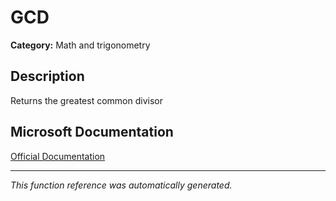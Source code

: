 # GCD

**Category:** Math and trigonometry

## Description
Returns the greatest common divisor

## Microsoft Documentation
[Official Documentation](https://support.microsoft.com//en-us/office/gcd-function-d5107a51-69e3-461f-8e4c-ddfc21b5073a)

---
*This function reference was automatically generated.*
